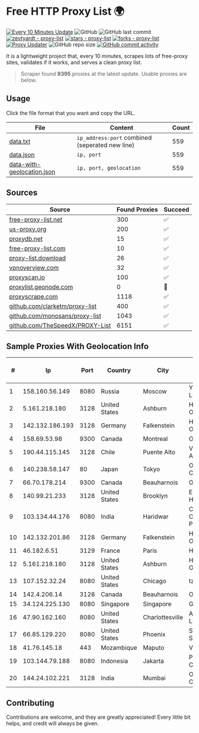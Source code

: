 
# Free HTTP Proxy List 🌍

[![Every 10 Minutes Update](https://github.com/mertguvencli/http-proxy-list/actions/workflows/main.yml/badge.svg?branch=main)](https://github.com/mertguvencli/http-proxy-list/actions/workflows/main.yml)
![GitHub](https://img.shields.io/github/license/mertguvencli/http-proxy-list)
![GitHub last commit](https://img.shields.io/github/last-commit/mertguvencli/http-proxy-list)
[![zevtyardt - proxy-list](https://img.shields.io/static/v1?label=zevtyardt&message=proxy-list&color=blue&logo=github)](https://github.com/zevtyardt/proxy-list "Go to GitHub repo")
[![stars - proxy-list](https://img.shields.io/github/stars/zevtyardt/proxy-list?style=social)](https://github.com/zevtyardt/proxy-list)
[![forks - proxy-list](https://img.shields.io/github/forks/zevtyardt/proxy-list?style=social)](https://github.com/zevtyardt/proxy-list)
[![Proxy Updater](https://github.com/zevtyardt/proxy-list/workflows/Proxy%20Updater/badge.svg)](https://github.com/zevtyardt/proxy-list/actions?query=workflow:"Proxy+Updater")
![GitHub repo size](https://img.shields.io/github/repo-size/zevtyardt/proxy-list)
[![GitHub commit activity](https://img.shields.io/github/commit-activity/m/zevtyardt/proxy-list?logo=commits)](https://github.com/zevtyardt/proxy-list/commits/main)

It is a lightweight project that, every 10 minutes, scrapes lots of free-proxy sites, validates if it works, and serves a clean proxy list.

> Scraper found **9395** proxies at the latest update. Usable proxies are below.

## Usage

Click the file format that you want and copy the URL.

|File|Content|Count|
|----|-------|-----|
|[data.txt](https://raw.githubusercontent.com/mertguvencli/http-proxy-list/main/proxy-list/data.txt)|`ip_address:port` combined (seperated new line)|559|
|[data.json](https://raw.githubusercontent.com/mertguvencli/http-proxy-list/main/proxy-list/data.json)|`ip, port`|559|
|[data-with-geolocation.json](https://raw.githubusercontent.com/mertguvencli/http-proxy-list/main/proxy-list/data-with-geolocation.json)|`ip, port, geolocation`|559|

## Sources

|Source|Found Proxies|Succeed|
|------|-------------|-------|
|[free-proxy-list.net](https://free-proxy-list.net)|300|✅|
|[us-proxy.org](https://www.us-proxy.org)|200|✅|
|[proxydb.net](http://proxydb.net)|15|✅|
|[free-proxy-list.com](https://free-proxy-list.com/?page=&port=&type%5B%5D=http&type%5B%5D=https&up_time=0&search=Search)|10|✅|
|[proxy-list.download](https://www.proxy-list.download/HTTP)|26|✅|
|[vpnoverview.com](https://vpnoverview.com/privacy/anonymous-browsing/free-proxy-servers)|32|✅|
|[proxyscan.io](https://www.proxyscan.io)|100|✅|
|[proxylist.geonode.com](https://proxylist.geonode.com/api/proxy-list?limit=300&page=1&sort_by=lastChecked&sort_type=desc&protocols=http,https)|0|🚫|
|[proxyscrape.com](https://api.proxyscrape.com/v2/?request=displayproxies&protocol=http&timeout=10000&country=all&ssl=all&anonymity=all)|1118|✅|
|[github.com/clarketm/proxy-list](https://raw.githubusercontent.com/clarketm/proxy-list/master/proxy-list-raw.txt)|400|✅|
|[github.com/monosans/proxy-list](https://raw.githubusercontent.com/monosans/proxy-list/main/proxies/http.txt)|1043|✅|
|[github.com/TheSpeedX/PROXY-List](https://raw.githubusercontent.com/TheSpeedX/PROXY-List/master/http.txt)|6151|✅|


## Sample Proxies With Geolocation Info

|#|Ip|Port|Country|City|Internet Service Provider|
|-|--|----|-------|----|-------------------------|
|1|158.160.56.149|8080|Russia|Moscow|Yandex.Cloud LLC|
|2|5.161.218.180|3128|United States|Ashburn|Hetzner Online GmbH|
|3|142.132.186.193|3128|Germany|Falkenstein|Hetzner Online GmbH|
|4|158.69.53.98|9300|Canada|Montreal|OVH SAS|
|5|190.44.115.145|3128|Chile|Puente Alto|VTR BANDA ANCHA S.A.|
|6|140.238.58.147|80|Japan|Tokyo|Oracle Corporation|
|7|66.70.178.214|9300|Canada|Beauharnois|OVH SAS|
|8|140.99.21.233|3128|United States|Brooklyn|EpicUp Holdings Inc|
|9|103.134.44.176|8080|India|Haridwar|Countrylink Communiction Pvt Ltd|
|10|142.132.201.86|3128|Germany|Falkenstein|Hetzner Online GmbH|
|11|46.182.6.51|3129|France|Paris|Hosteur SAS|
|12|5.161.218.180|3128|United States|Ashburn|Hetzner Online GmbH|
|13|107.152.32.24|8080|United States|Chicago|tzulo, inc.|
|14|142.4.206.14|3128|Canada|Beauharnois|OVH SAS|
|15|34.124.225.130|8080|Singapore|Singapore|Google LLC|
|16|47.90.162.160|8080|United States|Charlottesville|Alibaba.com LLC|
|17|66.85.129.220|8080|United States|Phoenix|Secured Servers LLC|
|18|41.76.145.18|443|Mozambique|Maputo|VM  S.A|
|19|103.144.79.188|8080|Indonesia|Jakarta|PT. Indonesia Comnets Plus|
|20|144.24.102.221|3128|India|Mumbai|Oracle Corporation|



## Contributing

Contributions are welcome, and they are greatly appreciated! Every
little bit helps, and credit will always be given.

